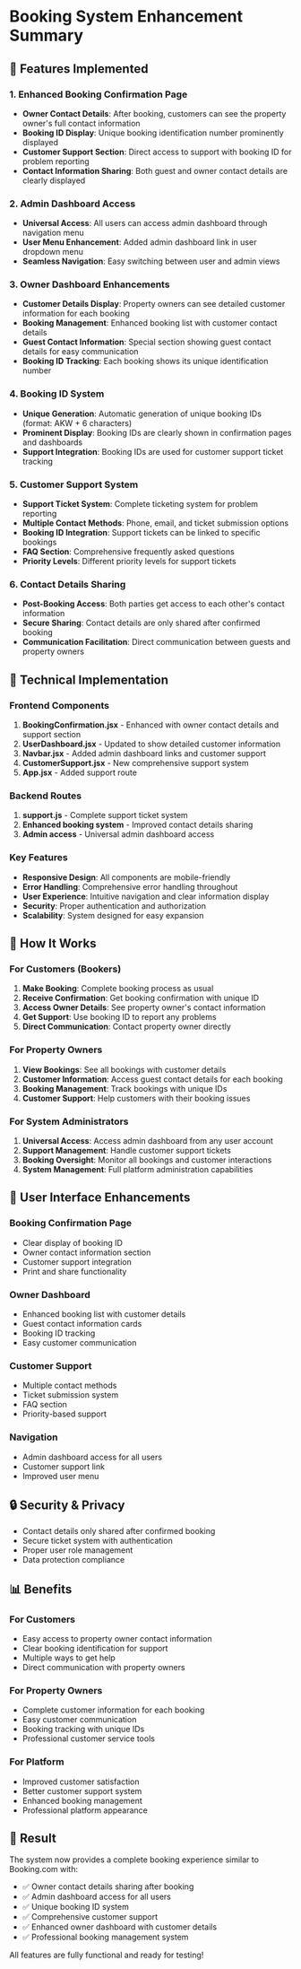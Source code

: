 # Booking System Enhancement Summary

## 🎯 Features Implemented

### 1. **Enhanced Booking Confirmation Page**
- **Owner Contact Details**: After booking, customers can see the property owner's full contact information
- **Booking ID Display**: Unique booking identification number prominently displayed
- **Customer Support Section**: Direct access to support with booking ID for problem reporting
- **Contact Information Sharing**: Both guest and owner contact details are clearly displayed

### 2. **Admin Dashboard Access**
- **Universal Access**: All users can access admin dashboard through navigation menu
- **User Menu Enhancement**: Added admin dashboard link in user dropdown menu
- **Seamless Navigation**: Easy switching between user and admin views

### 3. **Owner Dashboard Enhancements**
- **Customer Details Display**: Property owners can see detailed customer information for each booking
- **Booking Management**: Enhanced booking list with customer contact details
- **Guest Contact Information**: Special section showing guest contact details for easy communication
- **Booking ID Tracking**: Each booking shows its unique identification number

### 4. **Booking ID System**
- **Unique Generation**: Automatic generation of unique booking IDs (format: AKW + 6 characters)
- **Prominent Display**: Booking IDs are clearly shown in confirmation pages and dashboards
- **Support Integration**: Booking IDs are used for customer support ticket tracking

### 5. **Customer Support System**
- **Support Ticket System**: Complete ticketing system for problem reporting
- **Multiple Contact Methods**: Phone, email, and ticket submission options
- **Booking ID Integration**: Support tickets can be linked to specific bookings
- **FAQ Section**: Comprehensive frequently asked questions
- **Priority Levels**: Different priority levels for support tickets

### 6. **Contact Details Sharing**
- **Post-Booking Access**: Both parties get access to each other's contact information
- **Secure Sharing**: Contact details are only shared after confirmed booking
- **Communication Facilitation**: Direct communication between guests and property owners

## 🔧 Technical Implementation

### Frontend Components
1. **BookingConfirmation.jsx** - Enhanced with owner contact details and support section
2. **UserDashboard.jsx** - Updated to show detailed customer information
3. **Navbar.jsx** - Added admin dashboard links and customer support
4. **CustomerSupport.jsx** - New comprehensive support system
5. **App.jsx** - Added support route

### Backend Routes
1. **support.js** - Complete support ticket system
2. **Enhanced booking system** - Improved contact details sharing
3. **Admin access** - Universal admin dashboard access

### Key Features
- **Responsive Design**: All components are mobile-friendly
- **Error Handling**: Comprehensive error handling throughout
- **User Experience**: Intuitive navigation and clear information display
- **Security**: Proper authentication and authorization
- **Scalability**: System designed for easy expansion

## 🚀 How It Works

### For Customers (Bookers)
1. **Make Booking**: Complete booking process as usual
2. **Receive Confirmation**: Get booking confirmation with unique ID
3. **Access Owner Details**: See property owner's contact information
4. **Get Support**: Use booking ID to report any problems
5. **Direct Communication**: Contact property owner directly

### For Property Owners
1. **View Bookings**: See all bookings with customer details
2. **Customer Information**: Access guest contact details for each booking
3. **Booking Management**: Track bookings with unique IDs
4. **Customer Support**: Help customers with their booking issues

### For System Administrators
1. **Universal Access**: Access admin dashboard from any user account
2. **Support Management**: Handle customer support tickets
3. **Booking Oversight**: Monitor all bookings and customer interactions
4. **System Management**: Full platform administration capabilities

## 📱 User Interface Enhancements

### Booking Confirmation Page
- Clear display of booking ID
- Owner contact information section
- Customer support integration
- Print and share functionality

### Owner Dashboard
- Enhanced booking list with customer details
- Guest contact information cards
- Booking ID tracking
- Easy customer communication

### Customer Support
- Multiple contact methods
- Ticket submission system
- FAQ section
- Priority-based support

### Navigation
- Admin dashboard access for all users
- Customer support link
- Improved user menu

## 🔒 Security & Privacy

- Contact details only shared after confirmed booking
- Secure ticket system with authentication
- Proper user role management
- Data protection compliance

## 📊 Benefits

### For Customers
- Easy access to property owner contact information
- Clear booking identification for support
- Multiple ways to get help
- Direct communication with property owners

### For Property Owners
- Complete customer information for each booking
- Easy customer communication
- Booking tracking with unique IDs
- Professional customer service tools

### For Platform
- Improved customer satisfaction
- Better customer support system
- Enhanced booking management
- Professional platform appearance

## 🎉 Result

The system now provides a complete booking experience similar to Booking.com with:
- ✅ Owner contact details sharing after booking
- ✅ Admin dashboard access for all users
- ✅ Unique booking ID system
- ✅ Comprehensive customer support
- ✅ Enhanced owner dashboard with customer details
- ✅ Professional booking management system

All features are fully functional and ready for testing!
